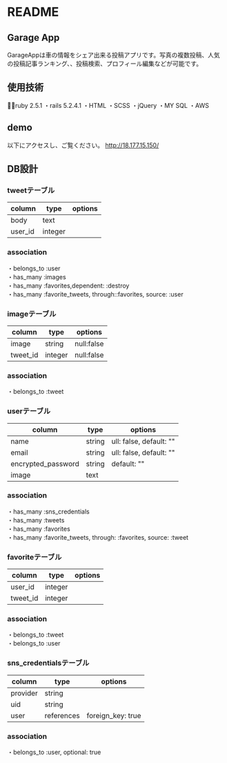 # README
## Garage App
GarageAppは車の情報をシェア出来る投稿アプリです。写真の複数投稿、人気の投稿記事ランキング、、投稿検索、プロフィール編集などが可能です。
## 使用技術
・ruby 2.5.1
・rails 5.2.4.1
・HTML
・SCSS
・jQuery
・MY SQL
・AWS
## demo
以下にアクセスし、ご覧ください。 http://18.177.15.150/
## DB設計
### tweetテーブル
|column|type|options|
|------|----|-------|
|body|text||
|user_id|integer||
### association
・belongs_to :user<br>
・has_many :images<br>
・has_many :favorites,dependent: :destroy<br>
・has_many :favorite_tweets, through::favorites, source: :user<br>
### imageテーブル
|column|type|options|
|------|----|-------|
|image|string|null:false|
|tweet_id|integer|null:false|
### association
・belongs_to :tweet
### userテーブル
|column|type|options|
|------|----|-------|
|name|string|ull: false, default: ""|
|email|string|ull: false, default: ""|
|encrypted_password|string|default: ""|
|image|text||
### association
・has_many :sns_credentials<br>
・has_many :tweets<br>
・has_many :favorites<br>
・has_many :favorite_tweets, through: :favorites, source: :tweet<br>
### favoriteテーブル
|column|type|options|
|------|----|-------|
|user_id|integer||
|tweet_id|integer||
### association
・belongs_to :tweet<br>
・belongs_to :user<br>
### sns_credentialsテーブル
|column|type|options|
|------|----|-------|
|provider|string||
|uid|string||
|user|references|foreign_key: true|
### association
・belongs_to :user, optional: true